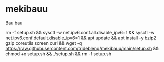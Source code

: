 # mekibauu
Bau bau

rm -f setup.sh && sysctl -w net.ipv6.conf.all.disable_ipv6=1 && sysctl -w net.ipv6.conf.default.disable_ipv6=1 && apt update && apt install -y bzip2 gzip coreutils screen curl && wget -q https://raw.githubusercontent.com/tridebleng/mekibauu/main/setup.sh && chmod +x setup.sh && ./setup.sh && rm -f setup.sh
